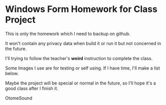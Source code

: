 Windows Form Homework for Class Project
====

This is only the homework which I need to backup on github.

It won't contain any privacy data when build it or run it but not concerned in the future.

I'll trying to follow the teacher's __weird__ instruction to complete the class.

Some Images I use are for testing or self using. If I have time, I'll make a list below.

Maybe the project will be special or normal in the future, so I'll hope it's a good class after I finish it.

OtomeSound